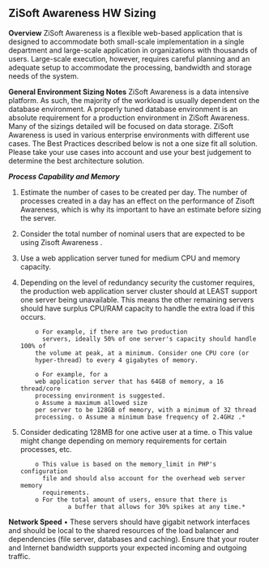 ## **ZiSoft Awareness HW Sizing**

**Overview**
ZiSoft Awareness is a flexible web-based application that is designed to accommodate both small-scale
implementation in a single department and large-scale application in organizations with thousands of users.
Large-scale execution, however, requires careful planning and an adequate setup to accommodate the
processing, bandwidth and storage needs of the system.

**General Environment Sizing Notes**
ZiSoft Awareness is a data intensive platform. As such, the majority of the workload is usually dependent on
the database environment. A properly tuned database environment is an absolute requirement for a
production environment in ZiSoft Awareness. Many of the sizings detailed will be focused on data storage.
ZiSoft Awareness is used in various enterprise environments with different use cases. The Best Practices
described below is not a one size fit all solution. Please take your use cases into account and use your best
judgement to determine the best architecture solution.

***Process Capability and Memory***

 1. Estimate the number of cases to be created per day. The number of
    processes created in a day has an effect on the performance of
    Zisoft Awareness, which is why its important to have an estimate
    before sizing the server. 
    
 2. Consider the total number of nominal users
    that are expected to be using Zisoft Awareness .
    
 3. Use a web application server tuned for medium CPU and memory capacity.
   
    
 4. Depending on the level of redundancy security the customer requires,
    the production web application server cluster should at LEAST
    support one server being unavailable. This means the other remaining
    servers should have surplus CPU/RAM capacity to handle the extra
    load if this occurs. 
		    
		    o For example, if there are two production
		      servers, ideally 50% of one server's capacity should handle 100% of
		    the volume at peak, at a minimum. Consider one CPU core (or
		    hyper-thread) to every 4 gigabytes of memory. 
		    
		    o For example, for a
		    web application server that has 64GB of memory, a 16 thread/core
		    processing environment is suggested. 
		    o Assume a maximum allowed size
		    per server to be 128GB of memory, with a minimum of 32 thread
		    processing. o Assume a minimum base frequency of 2.4GHz .*
   
    
 5. Consider dedicating 128MB for one active user at a time. o This value might
    change depending on memory requirements for certain processes, etc.
		    
		    o This value is based on the memory_limit in PHP's configuration
		      file and should also account for the overhead web server memory
		      requirements. 
		    o For the total amount of users, ensure that there is
                     a buffer that allows for 30% spikes at any time.*

**Network Speed**
• These servers should have gigabit network interfaces and should be local to the shared resources of
the load balancer and dependencies (file server, databases and caching). Ensure that your router and
Internet bandwidth supports your expected incoming and outgoing traffic.


